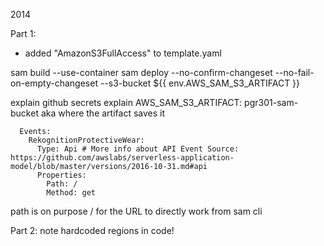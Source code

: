 2014



Part 1:
- added "AmazonS3FullAccess" to template.yaml

sam build --use-container
sam deploy --no-confirm-changeset --no-fail-on-empty-changeset --s3-bucket ${{ env.AWS_SAM_S3_ARTIFACT }}

explain github secrets 
explain AWS_SAM_S3_ARTIFACT: pgr301-sam-bucket aka where the artifact saves it 

      Events:
        RekognitionProtectiveWear:
          Type: Api # More info about API Event Source: https://github.com/awslabs/serverless-application-model/blob/master/versions/2016-10-31.md#api
          Properties:
            Path: /
            Method: get

path is on purpose / for the URL to directly work from sam cli

Part 2:
note hardcoded regions in code!


